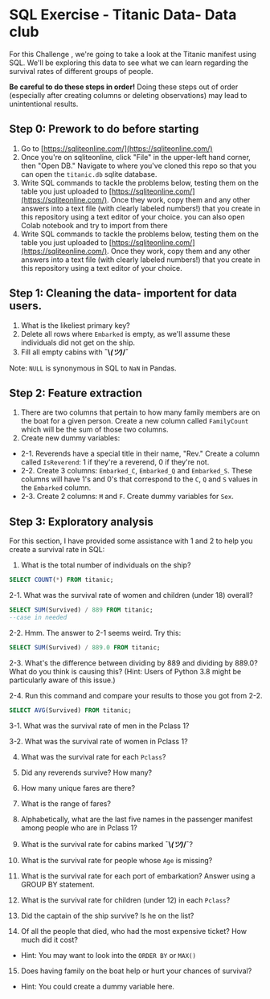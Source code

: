 # SQL Exercise - Titanic Data- Data club 

For this Challenge , we're going to take a look at the Titanic manifest using SQL. We'll be exploring this data to see what we can learn regarding the survival rates of different groups of people.

**Be careful to do these steps in order!** Doing these steps out of order (especially after creating columns or deleting observations) may lead to unintentional results.

## Step 0: Prework to do before starting 
1. Go to [https://sqliteonline.com/](https://sqliteonline.com/)
2. Once you're on sqliteonline, click "File" in the upper-left hand corner, then "Open DB." Navigate to where you've cloned this repo so that you can open the `titanic.db` sqlite database.
3. Write SQL commands to tackle the problems below, testing them on the table you just uploaded to [https://sqliteonline.com/](https://sqliteonline.com/). Once they work, copy them and any other answers into a text file (with clearly labeled numbers!) that you create in this repository using a text editor of your choice.
you can also open Colab notebook and try to import from there
3. Write SQL commands to tackle the problems below, testing them on the table you just uploaded to [https://sqliteonline.com/](https://sqliteonline.com/). Once they work, copy them and any other answers into a text file (with clearly labeled numbers!) that you create in this repository using a text editor of your choice.

## Step 1: Cleaning the data- importent for data users.
1. What is the likeliest primary key?
2. Delete all rows where `Embarked` is empty, as we'll assume these individuals did not get on the ship.
3. Fill all empty cabins with **¯\\_(ツ)_/¯**

Note: `NULL` is synonymous in SQL to `NaN` in Pandas.

## Step 2: Feature extraction
1.  There are two columns that pertain to how many family members are on the boat for a given person. Create a new column called `FamilyCount` which will be the sum of those two columns.
2. Create new dummy variables:
  - 2-1. Reverends have a special title in their name, "Rev." Create a column called `IsReverend`: 1 if they're a reverend, 0 if they're not.
  - 2-2. Create 3 columns: `Embarked_C`, `Embarked_Q` and `Embarked_S`. These columns will have 1's and 0's that correspond to the `C`, `Q` and `S` values in the `Embarked` column.
  - 2-3. Create 2 columns: `M` and `F`. Create dummy variables for `Sex`.

## Step 3: Exploratory analysis

For this section, I have provided some assistance with 1 and 2 to help you create a survival rate in SQL:

1. What is the total number of individuals on the ship?

```sql
SELECT COUNT(*) FROM titanic;
```

2-1. What was the survival rate of women and children (under 18) overall?

```sql
SELECT SUM(Survived) / 889 FROM titanic;
--case in needed 
```

2-2. Hmm. The answer to 2-1 seems weird. Try this:

```sql
SELECT SUM(Survived) / 889.0 FROM titanic;
```

2-3. What's the difference between dividing by 889 and dividing by 889.0? What do you think is causing this? (Hint: Users of Python 3.8 might be particularly aware of this issue.)

2-4. Run this command and compare your results to those you got from 2-2.
```sql
SELECT AVG(Survived) FROM titanic;
```

3-1. What was the survival rate of men in the Pclass 1?

3-2. What was the survival rate of women in Pclass 1?

4. What was the survival rate for each `Pclass`?

5. Did any reverends survive? How many?

6. How many unique fares are there?

7. What is the range of fares?

8. Alphabetically, what are the last five names in the passenger manifest among people who are in Pclass 1?

9. What is the survival rate for cabins marked **¯\\_(ツ)_/¯**?

10. What is the survival rate for people whose `Age` is missing?

11. What is the survival rate for each port of embarkation? Answer using a GROUP BY statement.

12. What is the survival rate for children (under 12) in each `Pclass`?

13. Did the captain of the ship survive? Is he on the list?

14. Of all the people that died, who had the most expensive ticket? How much did it cost?
  - Hint: You may want to look into the `ORDER BY` or `MAX()`

15. Does having family on the boat help or hurt your chances of survival?
  - Hint: You could create a dummy variable here.
